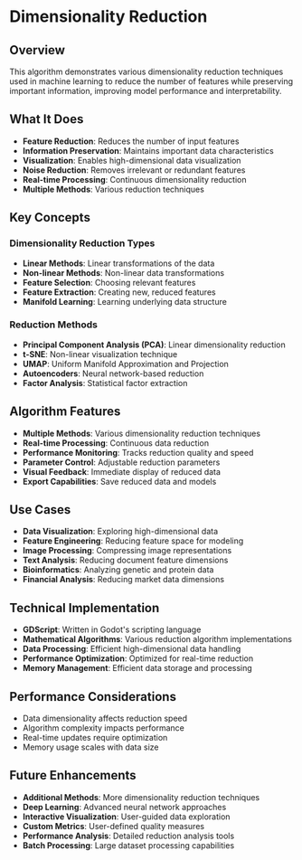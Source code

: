 # Dimensionality Reduction

## Overview
This algorithm demonstrates various dimensionality reduction techniques used in machine learning to reduce the number of features while preserving important information, improving model performance and interpretability.

## What It Does
- **Feature Reduction**: Reduces the number of input features
- **Information Preservation**: Maintains important data characteristics
- **Visualization**: Enables high-dimensional data visualization
- **Noise Reduction**: Removes irrelevant or redundant features
- **Real-time Processing**: Continuous dimensionality reduction
- **Multiple Methods**: Various reduction techniques

## Key Concepts

### Dimensionality Reduction Types
- **Linear Methods**: Linear transformations of the data
- **Non-linear Methods**: Non-linear data transformations
- **Feature Selection**: Choosing relevant features
- **Feature Extraction**: Creating new, reduced features
- **Manifold Learning**: Learning underlying data structure

### Reduction Methods
- **Principal Component Analysis (PCA)**: Linear dimensionality reduction
- **t-SNE**: Non-linear visualization technique
- **UMAP**: Uniform Manifold Approximation and Projection
- **Autoencoders**: Neural network-based reduction
- **Factor Analysis**: Statistical factor extraction

## Algorithm Features
- **Multiple Methods**: Various dimensionality reduction techniques
- **Real-time Processing**: Continuous data reduction
- **Performance Monitoring**: Tracks reduction quality and speed
- **Parameter Control**: Adjustable reduction parameters
- **Visual Feedback**: Immediate display of reduced data
- **Export Capabilities**: Save reduced data and models

## Use Cases
- **Data Visualization**: Exploring high-dimensional data
- **Feature Engineering**: Reducing feature space for modeling
- **Image Processing**: Compressing image representations
- **Text Analysis**: Reducing document feature dimensions
- **Bioinformatics**: Analyzing genetic and protein data
- **Financial Analysis**: Reducing market data dimensions

## Technical Implementation
- **GDScript**: Written in Godot's scripting language
- **Mathematical Algorithms**: Various reduction algorithm implementations
- **Data Processing**: Efficient high-dimensional data handling
- **Performance Optimization**: Optimized for real-time reduction
- **Memory Management**: Efficient data storage and processing

## Performance Considerations
- Data dimensionality affects reduction speed
- Algorithm complexity impacts performance
- Real-time updates require optimization
- Memory usage scales with data size

## Future Enhancements
- **Additional Methods**: More dimensionality reduction techniques
- **Deep Learning**: Advanced neural network approaches
- **Interactive Visualization**: User-guided data exploration
- **Custom Metrics**: User-defined quality measures
- **Performance Analysis**: Detailed reduction analysis tools
- **Batch Processing**: Large dataset processing capabilities
